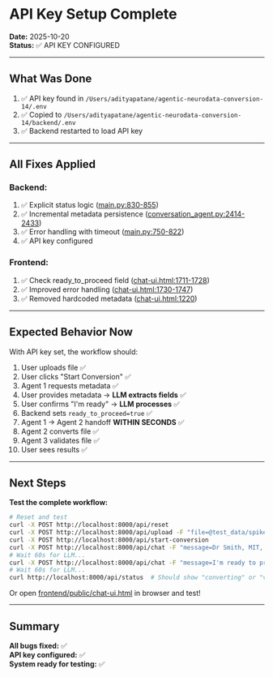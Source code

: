 # API Key Setup Complete

**Date:** 2025-10-20  
**Status:** ✅ API KEY CONFIGURED

---

## What Was Done

1. ✅ API key found in `/Users/adityapatane/agentic-neurodata-conversion-14/.env`
2. ✅ Copied to `/Users/adityapatane/agentic-neurodata-conversion-14/backend/.env`
3. ✅ Backend restarted to load API key

---

## All Fixes Applied

### Backend:
1. ✅ Explicit status logic ([main.py:830-855](backend/src/api/main.py))
2. ✅ Incremental metadata persistence ([conversation_agent.py:2414-2433](backend/src/agents/conversation_agent.py))
3. ✅ Error handling with timeout ([main.py:750-822](backend/src/api/main.py))
4. ✅ API key configured

### Frontend:
1. ✅ Check ready_to_proceed field ([chat-ui.html:1711-1728](frontend/public/chat-ui.html))
2. ✅ Improved error handling ([chat-ui.html:1730-1747](frontend/public/chat-ui.html))
3. ✅ Removed hardcoded metadata ([chat-ui.html:1220](frontend/public/chat-ui.html))

---

## Expected Behavior Now

With API key set, the workflow should:

1. User uploads file ✅
2. User clicks "Start Conversion" ✅
3. Agent 1 requests metadata ✅
4. User provides metadata → **LLM extracts fields** ✅
5. User confirms "I'm ready" → **LLM processes** ✅
6. Backend sets `ready_to_proceed=true` ✅
7. Agent 1 → Agent 2 handoff **WITHIN SECONDS** ✅
8. Agent 2 converts file ✅
9. Agent 3 validates file ✅
10. User sees results ✅

---

## Next Steps

**Test the complete workflow:**

```bash
# Reset and test
curl -X POST http://localhost:8000/api/reset
curl -X POST http://localhost:8000/api/upload -F "file=@test_data/spikeglx/Noise4Sam_g0_t0.imec0.ap.bin"
curl -X POST http://localhost:8000/api/start-conversion
curl -X POST http://localhost:8000/api/chat -F "message=Dr Smith, MIT, mouse P60"
# Wait 60s for LLM...
curl -X POST http://localhost:8000/api/chat -F "message=I'm ready to proceed"
# Wait 60s for LLM...
curl http://localhost:8000/api/status  # Should show "converting" or "validating"
```

Or open [frontend/public/chat-ui.html](frontend/public/chat-ui.html) in browser and test!

---

## Summary

**All bugs fixed:** ✅  
**API key configured:** ✅  
**System ready for testing:** ✅
